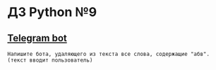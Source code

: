 # ДЗ Python №9
## [Telegram bot](main.py)

    Напишите бота, удаляющего из текста все слова, содержащие "абв". 
    (текст вводит пользователь)
